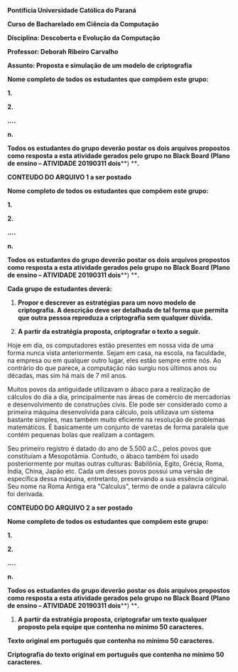 **Pontifícia Universidade Católica do Paraná**

**Curso de Bacharelado em Ciência da Computação**

**Disciplina: Descoberta e Evolução da Computação**

**Professor: Deborah Ribeiro Carvalho**

**Assunto: Proposta e simulação de um modelo de criptografia**

**Nome completo de todos os estudantes que compõem este grupo:**

**1.**

**2.**

**....**

**n.**

**Todos os estudantes do grupo deverão postar os dois arquivos propostos como resposta a esta atividade gerados pelo grupo no Black Board (Plano de ensino – ATIVIDADE 20190311 dois****) ****.**

**CONTEUDO DO ARQUIVO 1 a ser postado**

**Nome completo de todos os estudantes que compõem este grupo:**

**1.**

**2.**

**....**

**n.**

**Todos os estudantes do grupo deverão postar os dois arquivos propostos como resposta a esta atividade gerados pelo grupo no Black Board (Plano de ensino – ATIVIDADE 20190311 dois****) ****.**

**Cada grupo de estudantes deverá:**

1. **Propor e descrever as estratégias para um novo modelo de criptografia. A descrição deve ser detalhada de tal forma que permita que outra pessoa reproduza a criptografia sem qualquer dúvida.**

1. **A partir da estratégia proposta, criptografar o texto a seguir.**

Hoje em dia, os computadores estão presentes em nossa vida de uma forma nunca vista anteriormente. Sejam em casa, na escola, na faculdade, na empresa ou em qualquer outro lugar, eles estão sempre entre nós. Ao contrário do que parece, a computação não surgiu nos últimos anos ou décadas, mas sim há mais de 7 mil anos.

Muitos povos da antiguidade utilizavam o ábaco para a realização de cálculos do dia a dia, principalmente nas áreas de comércio de mercadorias e desenvolvimento de construções civis. Ele pode ser considerado como a primeira máquina desenvolvida para cálculo, pois utilizava um sistema bastante simples, mas também muito eficiente na resolução de problemas matemáticos. É basicamente um conjunto de varetas de forma paralela que contém pequenas bolas que realizam a contagem.

Seu primeiro registro é datado do ano de 5.500 a.C., pelos povos que constituíam a Mesopotâmia. Contudo, o ábaco também foi usado posteriormente por muitas outras culturas: Babilônia, Egito, Grécia, Roma, Índia, China, Japão etc. Cada um desses povos possui uma versão de específica dessa máquina, entretanto, preservando a sua essência original. Seu nome na Roma Antiga era &quot;Calculus&quot;, termo de onde a palavra cálculo foi derivada.

**CONTEUDO DO ARQUIVO 2 a ser postado**

**Nome completo de todos os estudantes que compõem este grupo:**

**1.**

**2.**

**....**

**n.**

**Todos os estudantes do grupo deverão postar os dois arquivos propostos como resposta a esta atividade gerados pelo grupo no Black Board (Plano de ensino – ATIVIDADE 20190311 dois****) ****.**

1. **A partir da estratégia proposta, criptografar um texto qualquer proposto pela equipe que contenha no mínimo 50 caracteres.**

**Texto original em português que contenha no mínimo 50 caracteres.**

**Criptografia do texto original em português que contenha no mínimo 50 caracteres.**